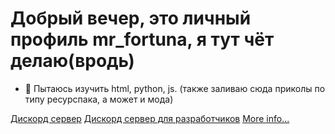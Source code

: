 
# Добрый вечер, это личный профиль mr_fortuna, я тут чёт делаю(вродь)

- 👀 Пытаюсь изучить html, python, js.
(также заливаю сюда приколы по типу ресурспака, а может и мода)

[Дискорд сервер](https://discord.gg/NFRtqcu7fq)
[Дискорд сервер для разработчиков](https://discord.gg/xppzwKWyvC)
[More info...](https://mrf0rtuna4.ml)
